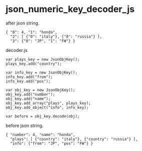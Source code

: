 json_numeric_key_decoder_js
========================

after json string.
```text
{ "0": 4, "1": "honda", 
  "2": [ {"0": "italy"}, {"0": "russia"} ], 
  "3": {"0": "JP", "1": "FW"} } 
```

decoder.js
```
var plays_key = new JsonObjKey();
plays_key.add("country");

var info_key = new JsonObjKey();
info_key.add("from");
info_key.add("pos");

var obj_key = new JsonObjKey();
obj_key.add("number");
obj_key.add("name");
obj_key.add_array("plays", plays_key);
obj_key.add_object("info", info_key);

var before = obj_key.decode(obj); 
```

before json string.
```text
{ "number": 4, "name": "honda", 
  "plays": [ {"country": "italy"}, {"country": "russia"} ], 
  "info": {"from": "JP", "pos": "FW"} }
```
